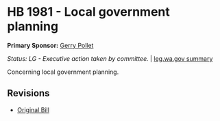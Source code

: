 # HB 1981 - Local government planning
**Primary Sponsor:** [Gerry Pollet](/person/leg/gerry.pollet.md)

*Status: LG - Executive action taken by committee.* | [leg.wa.gov summary](https://app.leg.wa.gov/billsummary?BillNumber=1981&Year=2021)

Concerning local government planning.

## Revisions
* [Original Bill](1/)